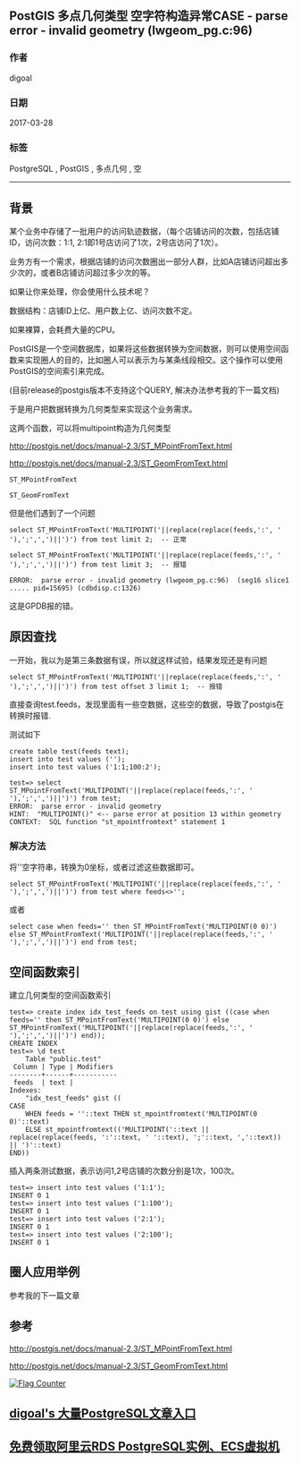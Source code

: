 ## PostGIS 多点几何类型 空字符构造异常CASE - parse error - invalid geometry (lwgeom_pg.c:96) 
                                                                      
### 作者                                                                                                                   
digoal                                                                 
                                                                        
### 日期                                                                   
2017-03-28                                                                  
                                                                    
### 标签                                                                 
PostgreSQL , PostGIS , 多点几何 , 空              
                                                                      
----                                                                
                                                                         
## 背景        
某个业务中存储了一批用户的访问轨迹数据，（每个店铺访问的次数，包括店铺ID，访问次数：1:1, 2:1即1号店访问了1次，2号店访问了1次）。  
  
业务方有一个需求，根据店铺的访问次数圈出一部分人群，比如A店铺访问超出多少次的，或者B店铺访问超过多少次的等。  
  
如果让你来处理，你会使用什么技术呢？  
  
数据结构：店铺ID上亿、用户数上亿、访问次数不定。  
  
如果裸算，会耗费大量的CPU。  
  
PostGIS是一个空间数据库，如果将这些数据转换为空间数据，则可以使用空间函数来实现圈人的目的，比如圈人可以表示为与某条线段相交。这个操作可以使用PostGIS的空间索引来完成。  
  
(目前release的postgis版本不支持这个QUERY, 解决办法参考我的下一篇文档)  
  
于是用户把数据转换为几何类型来实现这个业务需求。  
  
这两个函数，可以将multipoint构造为几何类型  
  
http://postgis.net/docs/manual-2.3/ST_MPointFromText.html  
  
http://postgis.net/docs/manual-2.3/ST_GeomFromText.html  
  
```  
ST_MPointFromText  
  
ST_GeomFromText   
```  
  
但是他们遇到了一个问题  
  
```  
select ST_MPointFromText('MULTIPOINT('||replace(replace(feeds,':', ' '),';',',')||')') from test limit 2;  -- 正常  
  
select ST_MPointFromText('MULTIPOINT('||replace(replace(feeds,':', ' '),';',',')||')') from test limit 3;  -- 报错  
  
ERROR:  parse error - invalid geometry (lwgeom_pg.c:96)  (seg16 slice1 ..... pid=15695) (cdbdisp.c:1326)  
```  
  
这是GPDB报的错。  
  
## 原因查找  
一开始，我以为是第三条数据有误，所以就这样试验，结果发现还是有问题  
  
```  
select ST_MPointFromText('MULTIPOINT('||replace(replace(feeds,':', ' '),';',',')||')') from test offset 3 limit 1;  -- 报错  
```  
  
直接查询test.feeds，发现里面有一些空数据，这些空的数据，导致了postgis在转换时报错.  
  
测试如下  
  
```  
create table test(feeds text);  
insert into test values ('');  
insert into test values ('1:1;100:2');  
  
test=> select ST_MPointFromText('MULTIPOINT('||replace(replace(feeds,':', ' '),';',',')||')') from test;  
ERROR:  parse error - invalid geometry  
HINT:  "MULTIPOINT()" <-- parse error at position 13 within geometry  
CONTEXT:  SQL function "st_mpointfromtext" statement 1  
```  
  
### 解决方法  
将''空字符串，转换为0坐标，或者过滤这些数据即可。  
  
```  
select ST_MPointFromText('MULTIPOINT('||replace(replace(feeds,':', ' '),';',',')||')') from test where feeds<>'';  
```  
  
或者  
  
```  
select case when feeds='' then ST_MPointFromText('MULTIPOINT(0 0)') else ST_MPointFromText('MULTIPOINT('||replace(replace(feeds,':', ' '),';',',')||')') end from test;  
```  
  
## 空间函数索引  
建立几何类型的空间函数索引  
  
```  
test=> create index idx_test_feeds on test using gist ((case when feeds='' then ST_MPointFromText('MULTIPOINT(0 0)') else ST_MPointFromText('MULTIPOINT('||replace(replace(feeds,':', ' '),';',',')||')') end));  
CREATE INDEX  
test=> \d test  
    Table "public.test"  
 Column | Type | Modifiers   
--------+------+-----------  
 feeds  | text |   
Indexes:  
    "idx_test_feeds" gist ((  
CASE  
    WHEN feeds = ''::text THEN st_mpointfromtext('MULTIPOINT(0 0)'::text)  
    ELSE st_mpointfromtext(('MULTIPOINT('::text || replace(replace(feeds, ':'::text, ' '::text), ';'::text, ','::text)) || ')'::text)  
END))  
```  
  
插入两条测试数据，表示访问1,2号店铺的次数分别是1次，100次。  
  
```  
test=> insert into test values ('1:1');  
INSERT 0 1  
test=> insert into test values ('1:100');  
INSERT 0 1  
test=> insert into test values ('2:1');  
INSERT 0 1  
test=> insert into test values ('2:100');  
INSERT 0 1  
```  
  
## 圈人应用举例  
参考我的下一篇文章  
  
## 参考  
http://postgis.net/docs/manual-2.3/ST_MPointFromText.html  
  
http://postgis.net/docs/manual-2.3/ST_GeomFromText.html  
  
<a rel="nofollow" href="http://info.flagcounter.com/h9V1"  ><img src="http://s03.flagcounter.com/count/h9V1/bg_FFFFFF/txt_000000/border_CCCCCC/columns_2/maxflags_12/viewers_0/labels_0/pageviews_0/flags_0/"  alt="Flag Counter"  border="0"  ></a>  
  
  
  
  
  
  
## [digoal's 大量PostgreSQL文章入口](https://github.com/digoal/blog/blob/master/README.md "22709685feb7cab07d30f30387f0a9ae")
  
  
## [免费领取阿里云RDS PostgreSQL实例、ECS虚拟机](https://free.aliyun.com/ "57258f76c37864c6e6d23383d05714ea")
  
